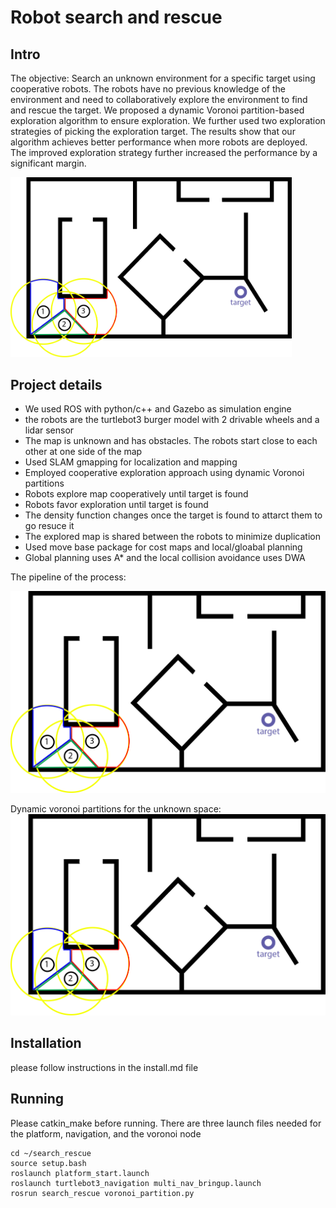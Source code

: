 # Robot search and rescue

## Intro

The objective: Search an unknown environment for a specific target using cooperative robots. The robots have no previous knowledge of the environment and need to collaboratively explore the environment to find and rescue the target. We proposed a dynamic Voronoi partition-based exploration algorithm to ensure exploration. We further used two exploration strategies of picking the exploration target. The results show that our algorithm achieves better performance when more robots are deployed. The improved exploration strategy further increased the performance by a significant margin.


[<img src="images/illustration.png" width="450"/>](images/illustration.png)

## Project details
* We used ROS with python/c++ and Gazebo as simulation engine
* the robots are the turtlebot3 burger model with 2 drivable wheels and a lidar sensor
* The map is unknown and has obstacles. The robots start close to each other at one side of the map
* Used SLAM gmapping for localization and mapping
* Employed cooperative exploration approach using dynamic Voronoi partitions
* Robots explore map cooperatively until target is found
* Robots favor exploration until target is found
* The density function changes once the target is found to attarct them to go resuce it
* The explored map is shared between the robots to minimize duplication
* Used move base package for cost maps and local/gloabal planning
* Global planning uses A* and the local collision avoidance uses DWA 



The pipeline of the process:

[<img src="images/illustration.png" width="550"/>](images/pipeline.png)


Dynamic voronoi partitions for the unknown space:
[<img src="images/illustration.png" width="550"/>](images/dynamic_voronoi.png)

## Installation

please follow instructions in the install.md file

## Running
Please catkin_make before running. There are three launch files needed for the platform, navigation, and the voronoi node
```
cd ~/search_rescue
source setup.bash
roslaunch platform_start.launch
roslaunch turtlebot3_navigation multi_nav_bringup.launch
rosrun search_rescue voronoi_partition.py
```
